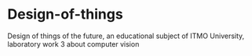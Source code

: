 # Design-of-things
Design of things of the future, an educational subject of ITMO University, laboratory work 3 about computer vision
